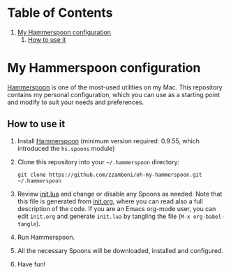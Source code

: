
# Table of Contents

1.  [My Hammerspoon configuration](#orgd4e35a6)
    1.  [How to use it](#org65c6462)


<a id="orgd4e35a6"></a>

# My Hammerspoon configuration

[Hammerspoon](http://www.hammerspoon.org/) is one of the most-used utilities on my Mac. This repository contains my personal configuration, which you can use as a starting point and modify to suit your needs and preferences.


<a id="org65c6462"></a>

## How to use it

1.  Install [Hammerspoon](http://www.hammerspoon.org/) (minimum version required: 0.9.55, which introduced the `hs.spoons` module)

2.  Clone this repository into your `~/.hammerspoon` directory:
    
        git clone https://github.com/zzamboni/oh-my-hammerspoon.git ~/.hammerspoon

3.  Review [init.lua](init.lua) and change or disable any Spoons as needed. Note that this file is generated from [init.org](init.md), where you can read also a full description of the code. If you are an Emacs org-mode user, you can edit `init.org` and generate `init.lua` by tangling the file (`M-x org-babel-tangle`).

4.  Run Hammerspoon.

5.  All the necessary Spoons will be downloaded, installed and configured.

6.  Have fun!

